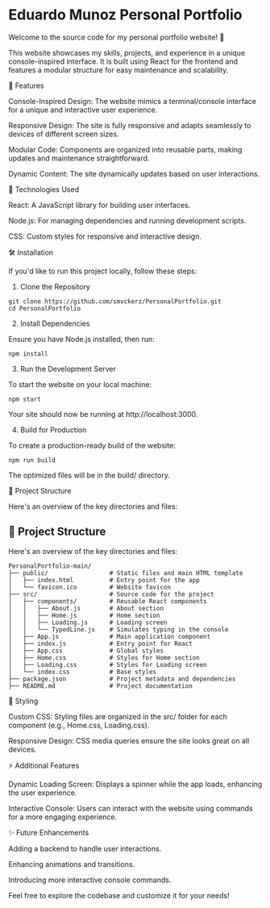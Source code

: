 # Eduardo Munoz Personal Portfolio

Welcome to the source code for my personal portfolio website! 🎉

This website showcases my skills, projects, and experience in a unique console-inspired interface. It is built using React for the frontend and features a modular structure for easy maintenance and scalability.

🚀 Features

Console-Inspired Design: The website mimics a terminal/console interface for a unique and interactive user experience.

Responsive Design: The site is fully responsive and adapts seamlessly to devices of different screen sizes.

Modular Code: Components are organized into reusable parts, making updates and maintenance straightforward.

Dynamic Content: The site dynamically updates based on user interactions.

🌟 Technologies Used

React: A JavaScript library for building user interfaces.

Node.js: For managing dependencies and running development scripts.

CSS: Custom styles for responsive and interactive design.

🛠️ Installation

If you'd like to run this project locally, follow these steps:

1. Clone the Repository

```
git clone https://github.com/smvckerz/PersonalPortfolio.git
cd PersonalPortfolio
```

2. Install Dependencies

Ensure you have Node.js installed, then run:

```
npm install
```

3. Run the Development Server

To start the website on your local machine:

```
npm start
```

Your site should now be running at http://localhost:3000.

4. Build for Production

To create a production-ready build of the website:

```
npm run build
```

The optimized files will be in the build/ directory.

📂 Project Structure

Here's an overview of the key directories and files:

## 📂 Project Structure

Here's an overview of the key directories and files:

```plaintext
PersonalPortfolio-main/
├── public/                 # Static files and main HTML template
│   ├── index.html          # Entry point for the app
│   └── favicon.ico         # Website favicon
├── src/                    # Source code for the project
│   ├── components/         # Reusable React components
│   │   ├── About.js        # About section
│   │   ├── Home.js         # Home section
│   │   ├── Loading.js      # Loading screen
│   │   └── TypedLine.js    # Simulates typing in the console
│   ├── App.js              # Main application component
│   ├── index.js            # Entry point for React
│   ├── App.css             # Global styles
│   ├── Home.css            # Styles for Home section
│   ├── Loading.css         # Styles for Loading screen
│   └── index.css           # Base styles
├── package.json            # Project metadata and dependencies
├── README.md               # Project documentation
```

🎨 Styling

Custom CSS: Styling files are organized in the src/ folder for each component (e.g., Home.css, Loading.css).

Responsive Design: CSS media queries ensure the site looks great on all devices.

⚡ Additional Features

Dynamic Loading Screen: Displays a spinner while the app loads, enhancing the user experience.

Interactive Console: Users can interact with the website using commands for a more engaging experience.

✨ Future Enhancements

Adding a backend to handle user interactions.

Enhancing animations and transitions.

Introducing more interactive console commands.

Feel free to explore the codebase and customize it for your needs!
